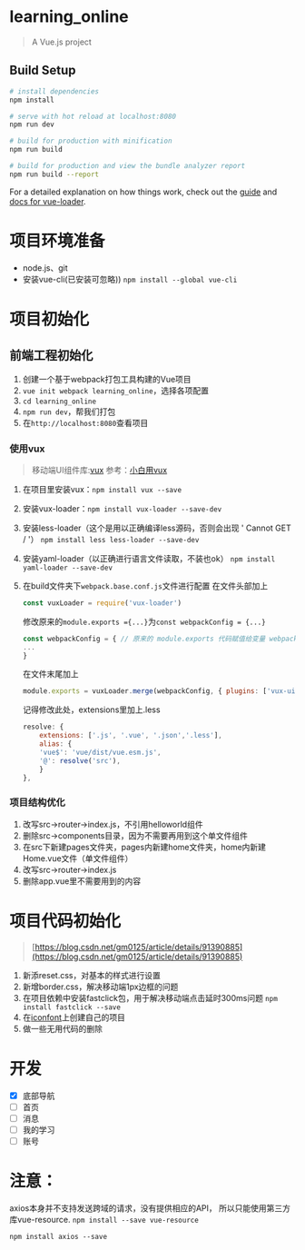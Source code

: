 # learning_online

> A Vue.js project

## Build Setup

``` bash
# install dependencies
npm install

# serve with hot reload at localhost:8080
npm run dev

# build for production with minification
npm run build

# build for production and view the bundle analyzer report
npm run build --report
```

For a detailed explanation on how things work, check out the [guide](http://vuejs-templates.github.io/webpack/) and [docs for vue-loader](http://vuejs.github.io/vue-loader).


# 项目环境准备
* node.js、git
* 安装vue-cli(已安装可忽略))
`npm install --global vue-cli`

# 项目初始化
## 前端工程初始化
1. 创建一个基于webpack打包工具构建的Vue项目
2. `vue init webpack learning_online`，选择各项配置
3. `cd learning_online`
4. `npm run dev`，帮我们打包
5. 在`http://localhost:8080`查看项目

### 使用vux
> 移动端UI组件库:[vux](https://doc.vux.li/zh-CN/)
> 参考：[小白用vux](https://www.jianshu.com/p/930d9bb22736)

1. 在项目里安装vux：`npm install vux --save`
2. 安装vux-loader：`npm install vux-loader --save-dev`
3. 安装less-loader（这个是用以正确编译less源码，否则会出现 ' Cannot GET / '）
    `npm install less less-loader --save-dev`
4. 安装yaml-loader（以正确进行语言文件读取，不装也ok）
    `npm install yaml-loader --save-dev`
5. 在build文件夹下`webpack.base.conf.js`文件进行配置
    在文件头部加上
    ```js
    const vuxLoader = require('vux-loader')
    ```

    修改原来的`module.exports ={...}`为`const webpackConfig = {...}`
    ```js
    const webpackConfig = { // 原来的 module.exports 代码赋值给变量 webpackConfig
    ...
    }
    ```

    在文件末尾加上
    ```js
    module.exports = vuxLoader.merge(webpackConfig, { plugins: ['vux-ui'] })
    ```

    记得修改此处，extensions里加上.less
    ```js
    resolve: {
        extensions: ['.js', '.vue', '.json','.less'],
        alias: {
        'vue$': 'vue/dist/vue.esm.js',
        '@': resolve('src'),
        }
    },
    ```

### 项目结构优化
1. 改写src->router->index.js，不引用helloworld组件
2. 删除src->components目录，因为不需要再用到这个单文件组件
3. 在src下新建pages文件夹，pages内新建home文件夹，home内新建Home.vue文件（单文件组件）
4. 改写src->router->index.js
5. 删除app.vue里不需要用到的内容

# 项目代码初始化
> [https://blog.csdn.net/gm0125/article/details/91390885](https://blog.csdn.net/gm0125/article/details/91390885)

1. 新添reset.css，对基本的样式进行设置
2. 新增border.css，解决移动端1px边框的问题
3. 在项目依赖中安装fastclick包，用于解决移动端点击延时300ms问题
    `npm install fastclick --save`
4. 在[iconfont](https://www.iconfont.cn/)上创建自己的项目
5. 做一些无用代码的删除

# 开发
- [x] 底部导航
- [ ] 首页
- [ ] 消息
- [ ] 我的学习
- [ ] 账号

# 注意：
axios本身并不支持发送跨域的请求，没有提供相应的API， 所以只能使用第三方库vue-resource.
`npm install --save vue-resource`



`npm install axios --save`